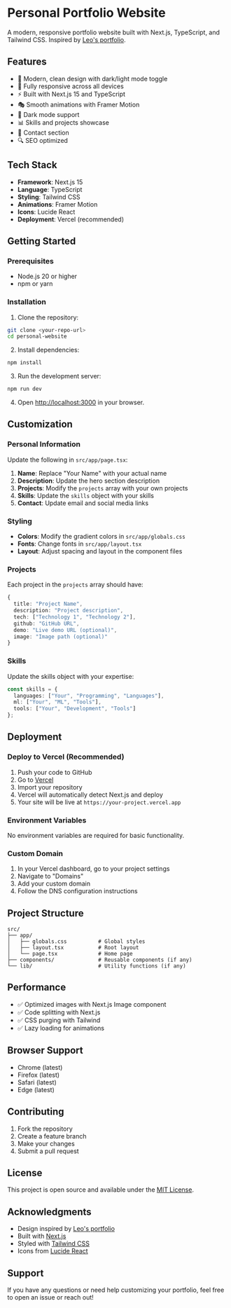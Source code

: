 # Personal Portfolio Website

A modern, responsive portfolio website built with Next.js, TypeScript, and Tailwind CSS. Inspired by [Leo's portfolio](https://www.thleo.co/).

## Features

- 🎨 Modern, clean design with dark/light mode toggle
- 📱 Fully responsive across all devices
- ⚡ Built with Next.js 15 and TypeScript
- 🎭 Smooth animations with Framer Motion
- 🌙 Dark mode support
- 📊 Skills and projects showcase
- 📧 Contact section
- 🔍 SEO optimized

## Tech Stack

- **Framework**: Next.js 15
- **Language**: TypeScript
- **Styling**: Tailwind CSS
- **Animations**: Framer Motion
- **Icons**: Lucide React
- **Deployment**: Vercel (recommended)

## Getting Started

### Prerequisites

- Node.js 20 or higher
- npm or yarn

### Installation

1. Clone the repository:
```bash
git clone <your-repo-url>
cd personal-website
```

2. Install dependencies:
```bash
npm install
```

3. Run the development server:
```bash
npm run dev
```

4. Open [http://localhost:3000](http://localhost:3000) in your browser.

## Customization

### Personal Information

Update the following in `src/app/page.tsx`:

1. **Name**: Replace "Your Name" with your actual name
2. **Description**: Update the hero section description
3. **Projects**: Modify the `projects` array with your own projects
4. **Skills**: Update the `skills` object with your skills
5. **Contact**: Update email and social media links

### Styling

- **Colors**: Modify the gradient colors in `src/app/globals.css`
- **Fonts**: Change fonts in `src/app/layout.tsx`
- **Layout**: Adjust spacing and layout in the component files

### Projects

Each project in the `projects` array should have:

```typescript
{
  title: "Project Name",
  description: "Project description",
  tech: ["Technology 1", "Technology 2"],
  github: "GitHub URL",
  demo: "Live demo URL (optional)",
  image: "Image path (optional)"
}
```

### Skills

Update the skills object with your expertise:

```typescript
const skills = {
  languages: ["Your", "Programming", "Languages"],
  ml: ["Your", "ML", "Tools"],
  tools: ["Your", "Development", "Tools"]
};
```

## Deployment

### Deploy to Vercel (Recommended)

1. Push your code to GitHub
2. Go to [Vercel](https://vercel.com)
3. Import your repository
4. Vercel will automatically detect Next.js and deploy
5. Your site will be live at `https://your-project.vercel.app`

### Environment Variables

No environment variables are required for basic functionality.

### Custom Domain

1. In your Vercel dashboard, go to your project settings
2. Navigate to "Domains"
3. Add your custom domain
4. Follow the DNS configuration instructions

## Project Structure

```
src/
├── app/
│   ├── globals.css          # Global styles
│   ├── layout.tsx           # Root layout
│   └── page.tsx             # Home page
├── components/              # Reusable components (if any)
└── lib/                     # Utility functions (if any)
```

## Performance

- ✅ Optimized images with Next.js Image component
- ✅ Code splitting with Next.js
- ✅ CSS purging with Tailwind
- ✅ Lazy loading for animations

## Browser Support

- Chrome (latest)
- Firefox (latest)
- Safari (latest)
- Edge (latest)

## Contributing

1. Fork the repository
2. Create a feature branch
3. Make your changes
4. Submit a pull request

## License

This project is open source and available under the [MIT License](LICENSE).

## Acknowledgments

- Design inspired by [Leo's portfolio](https://www.thleo.co/)
- Built with [Next.js](https://nextjs.org/)
- Styled with [Tailwind CSS](https://tailwindcss.com/)
- Icons from [Lucide React](https://lucide.dev/)

## Support

If you have any questions or need help customizing your portfolio, feel free to open an issue or reach out!

